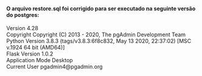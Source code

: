 
<h4>O arquivo restore.sql foi corrigido para ser executado na seguinte versão do postgres:</h4>
<p>Version 4.28<br>
  Copyright Copyright (C) 2013 - 2020, The pgAdmin Development Team<br>
  Python Version 3.8.3 (tags/v3.8.3:6f8c832, May 13 2020, 22:37:02) [MSC v.1924 64 bit (AMD64)]<br>
  Flask Version 1.0.2<br>
  Application Mode Desktop<br>
  Current User pgadmin4@pgadmin.org</p>
  <p><img src="/3-img/postgres_script_fixed0.png></p>
